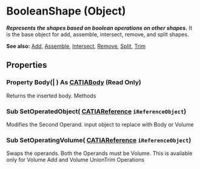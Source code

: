 # BooleanShape (Object)

**_Represents the shapes based on boolean operations on other shapes._**
It is the base object for add, assemble, intersect, remove, and split shapes.

**See also:**      [Add](../PartInterfaces/interface_Add_1925.md), [Assemble](../PartInterfaces/interface_Assemble_13978.md), [Intersect](../PartInterfaces/interface_Intersect_18201.md), [Remove](../PartInterfaces/interface_Remove_8234.md), [Split](../PartInterfaces/interface_Split_5882.md), [Trim](../PartInterfaces/interface_Trim_3774.md)

## Properties

### Property **Body**(| ) As [CATIABody](../MecModInterfaces/interface_Body_3736.md) (Read Only)

   Returns the inserted body.  Methods

### Sub **SetOperatedObject**( [CATIAReference](../InfInterfaces/interface_Reference_17481.md)  `iReferenceObject`)

   Modifies the Second Operand. input object to replace with Body or Volume  
### Sub **SetOperatingVolume**( [CATIAReference](../InfInterfaces/interface_Reference_17481.md)  `iReferenceObject`)

   Swaps the operands. Both the Operands must be Volume. This is available only for Volume Add and Volume UnionTrim Operations